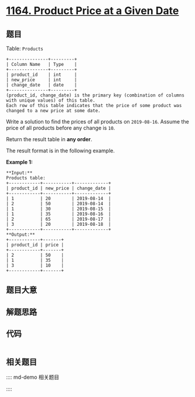 # [1164. Product Price at a Given Date](https://leetcode.com/problems/product-price-at-a-given-date)

## 题目

Table: `Products`

    
    
    +---------------+---------+
    | Column Name   | Type    |
    +---------------+---------+
    | product_id    | int     |
    | new_price     | int     |
    | change_date   | date    |
    +---------------+---------+
    (product_id, change_date) is the primary key (combination of columns with unique values) of this table.
    Each row of this table indicates that the price of some product was changed to a new price at some date.



Write a solution to find the prices of all products on `2019-08-16`. Assume
the price of all products before any change is `10`.

Return the result table in **any order**.

The result format is in the following example.



**Example 1:**

    
    
    **Input:** 
    Products table:
    +------------+-----------+-------------+
    | product_id | new_price | change_date |
    +------------+-----------+-------------+
    | 1          | 20        | 2019-08-14  |
    | 2          | 50        | 2019-08-14  |
    | 1          | 30        | 2019-08-15  |
    | 1          | 35        | 2019-08-16  |
    | 2          | 65        | 2019-08-17  |
    | 3          | 20        | 2019-08-18  |
    +------------+-----------+-------------+
    **Output:** 
    +------------+-------+
    | product_id | price |
    +------------+-------+
    | 2          | 50    |
    | 1          | 35    |
    | 3          | 10    |
    +------------+-------+
    


## 题目大意

## 解题思路

## 代码

```javascript

```

## 相关题目

:::: md-demo 相关题目

::::
